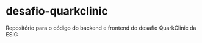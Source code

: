 # desafio-quarkclinic
Repositório para o código do backend e frontend do desafio QuarkClinic da ESIG
